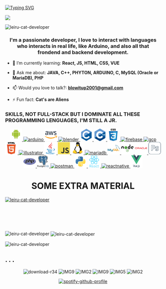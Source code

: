 [![Typing SVG](https://readme-typing-svg.demolab.com?font=Fira+Code&weight=700&size=30&duration=4000&pause=700&color=E122F7&center=true&vCenter=true&width=1000&lines=Hello%2C+I'm+Uriel;AKA+LEIRU+CAT+DEVELOPER;Are+you+watching+for+something%3F)](https://git.io/typing-svg)


<img align="center" src="https://www.gifcen.com/wp-content/uploads/2022/04/wallpaper-gif-4.gif" />
<p align="left">
    <img src="https://komarev.com/ghpvc/?username=leiru-cat-developer&label=Profile%20views&color=0e75b6&style=flat"
        alt="leiru-cat-developer" /> </p>

<h3 align="center">I'm a passionate developer, I love to interact with languages who interacts in real life, like
    Arduino, and also all that frondend and backend development.</h3>

- 🌱 I’m currently learning: **React, JS, HTML, CSS, VUE**

- 💬 Ask me about: **JAVA, C++, PHYTON, ARDUINO, C, MySQL (Oracle or MariaDB), PHP**

- 📫 Would you love to talk?: **blowitup2001@gmail.com**

- ⚡ Fun fact: **Cat's are Aliens**

<h3 align="left">SKILLS, NOT FULL-STACK BUT I DOMINATE ALL THESE PROGRAMMING LENGUAGES, I'M STILL A JR.</h3>
<p align="center"> <a href="https://developer.android.com" target="_blank" rel="noreferrer">
        <img src="https://raw.githubusercontent.com/devicons/devicon/master/icons/android/android-original-wordmark.svg"
            alt="android" width="40" height="40" /> </a> <a href="https://www.arduino.cc/" target="_blank"
        rel="noreferrer">
        <img src="https://cdn.worldvectorlogo.com/logos/arduino-1.svg" alt="arduino" width="40" height="40" /> </a> <a
        href="https://aws.amazon.com" target="_blank" rel="noreferrer">
        <img src="https://raw.githubusercontent.com/devicons/devicon/master/icons/amazonwebservices/amazonwebservices-original-wordmark.svg"
            alt="aws" width="40" height="40" /> </a> <a href="https://www.blender.org/" target="_blank"
        rel="noreferrer">
        <img src="https://download.blender.org/branding/community/blender_community_badge_white.svg" alt="blender"
            width="40" height="40" /> </a> <a href="https://www.cprogramming.com/" target="_blank" rel="noreferrer">
        <img src="https://raw.githubusercontent.com/devicons/devicon/master/icons/c/c-original.svg" alt="c" width="40"
            height="40" /> </a> <a href="https://www.w3schools.com/cpp/" target="_blank" rel="noreferrer"> <img
            src="https://raw.githubusercontent.com/devicons/devicon/master/icons/cplusplus/cplusplus-original.svg"
            alt="cplusplus" width="40" height="40" /> </a> <a href="https://www.w3schools.com/css/" target="_blank"
        rel="noreferrer">
        <img src="https://raw.githubusercontent.com/devicons/devicon/master/icons/css3/css3-original-wordmark.svg"
            alt="css3" width="40" height="40" /> </a> <a href="https://firebase.google.com/" target="_blank"
        rel="noreferrer">
        <img src="https://www.vectorlogo.zone/logos/firebase/firebase-icon.svg" alt="firebase" width="40" height="40" />
    </a> <a href="https://cloud.google.com" target="_blank" rel="noreferrer">
        <img src="https://www.vectorlogo.zone/logos/google_cloud/google_cloud-icon.svg" alt="gcp" width="40"
            height="40" /> </a> <a href="https://www.w3.org/html/" target="_blank" rel="noreferrer">
        <img src="https://raw.githubusercontent.com/devicons/devicon/master/icons/html5/html5-original-wordmark.svg"
            alt="html5" width="40" height="40" /> </a> <a href="https://www.adobe.com/in/products/illustrator.html"
        target="_blank" rel="noreferrer">
        <img src="https://www.vectorlogo.zone/logos/adobe_illustrator/adobe_illustrator-icon.svg" alt="illustrator"
            width="40" height="40" /> </a> <a href="https://www.java.com" target="_blank" rel="noreferrer">
        <img src="https://raw.githubusercontent.com/devicons/devicon/master/icons/java/java-original.svg" alt="java"
            width="40" height="40" /> </a> <a href="https://developer.mozilla.org/en-US/docs/Web/JavaScript"
        target="_blank" rel="noreferrer">
        <img src="https://raw.githubusercontent.com/devicons/devicon/master/icons/javascript/javascript-original.svg"
            alt="javascript" width="40" height="40" /> </a> <a href="https://www.linux.org/" target="_blank"
        rel="noreferrer">
        <img src="https://raw.githubusercontent.com/devicons/devicon/master/icons/linux/linux-original.svg" alt="linux"
            width="40" height="40" /> </a> <a href="https://mariadb.org/" target="_blank" rel="noreferrer">
        <img src="https://www.vectorlogo.zone/logos/mariadb/mariadb-icon.svg" alt="mariadb" width="40" height="40" />
    </a> <a href="https://www.mysql.com/" target="_blank" rel="noreferrer"> <img
            src="https://raw.githubusercontent.com/devicons/devicon/master/icons/mysql/mysql-original-wordmark.svg"
            alt="mysql" width="40" height="40" /> </a> <a href="https://nodejs.org" target="_blank" rel="noreferrer">
        <img src="https://raw.githubusercontent.com/devicons/devicon/master/icons/nodejs/nodejs-original-wordmark.svg"
            alt="nodejs" width="40" height="40" /> </a> <a href="https://www.oracle.com/" target="_blank"
        rel="noreferrer"> <img
            src="https://raw.githubusercontent.com/devicons/devicon/master/icons/oracle/oracle-original.svg"
            alt="oracle" width="40" height="40" /> </a> <a href="https://www.photoshop.com/en" target="_blank"
        rel="noreferrer"> <img
            src="https://raw.githubusercontent.com/devicons/devicon/master/icons/photoshop/photoshop-line.svg"
            alt="photoshop" width="40" height="40" /> </a> <a href="https://www.php.net" target="_blank"
        rel="noreferrer"> <img
            src="https://raw.githubusercontent.com/devicons/devicon/master/icons/php/php-original.svg" alt="php"
            width="40" height="40" /> </a> <a href="https://www.postgresql.org" target="_blank" rel="noreferrer"> <img
            src="https://raw.githubusercontent.com/devicons/devicon/master/icons/postgresql/postgresql-original-wordmark.svg"
            alt="postgresql" width="40" height="40" /> </a> <a href="https://postman.com" target="_blank"
        rel="noreferrer"> <img src="https://www.vectorlogo.zone/logos/getpostman/getpostman-icon.svg" alt="postman"
            width="40" height="40" /> </a> <a href="https://www.python.org" target="_blank" rel="noreferrer"> <img
            src="https://raw.githubusercontent.com/devicons/devicon/master/icons/python/python-original.svg"
            alt="python" width="40" height="40" /> </a> <a href="https://reactjs.org/" target="_blank" rel="noreferrer">
        <img src="https://raw.githubusercontent.com/devicons/devicon/master/icons/react/react-original-wordmark.svg"
            alt="react" width="40" height="40" /> </a> <a href="https://reactnative.dev/" target="_blank"
        rel="noreferrer"> <img src="https://reactnative.dev/img/header_logo.svg" alt="reactnative" width="40"
            height="40" /> </a> <a href="https://vuejs.org/" target="_blank" rel="noreferrer"> <img
            src="https://raw.githubusercontent.com/devicons/devicon/master/icons/vuejs/vuejs-original-wordmark.svg"
            alt="vuejs" width="40" height="40" /> </a> </p>

<h1 align="center">SOME EXTRA MATERIAL</h1>

<p align="left"> <a href="https://github.com/ryo-ma/github-profile-trophy"><img
            src="https://github-profile-trophy.vercel.app/?username=leiru-cat-developer"
            alt="leiru-cat-developer" /></a> </p>
<br></br>

<p align="left"> <a href="https://twitter.com/" target="blank"><img
            src="https://img.shields.io/twitter/follow/?logo=twitter&style=for-the-badge" alt="" /></a> </p>

<p><img align="left"
        src="https://github-readme-stats.vercel.app/api/top-langs?username=leiru-cat-developer&show_icons=true&locale=en&layout=compact"
        alt="leiru-cat-developer" /></p>

<p>&nbsp;<img align="center"
        src="https://github-readme-stats.vercel.app/api?username=leiru-cat-developer&show_icons=true&locale=en"
        alt="leiru-cat-developer" /></p>

<p><img align="center" src="https://github-readme-streak-stats.herokuapp.com/?user=leiru-cat-developer&"
        alt="leiru-cat-developer" /></p>

<h2>. . .</h2>

<div align="center">

![download-r34](https://github.com/user-attachments/assets/e231fc5d-ecc0-4159-80a3-872f07b856e2)
![IMG9](https://github.com/user-attachments/assets/64a17374-9824-48e7-b3f2-cd7d0edea6e5)
![IMG2](https://github.com/user-attachments/assets/20e11f4c-bdb9-42ba-9ef6-25fa48fdbeea)
![IMG9](https://github.com/user-attachments/assets/3dbbc1ef-a659-4bd5-9981-0a7186ce36d3)
![IMG5](https://github.com/user-attachments/assets/2fbb1e56-7ef7-43b2-b33e-ad5c12c29d3e)
![IMG2](https://github.com/user-attachments/assets/c120074e-3ffd-4af5-bea8-d4fa6869d743)
  
[![spotify-github-profile](https://spotify-github-profile.kittinanx.com/api/view?uid=cdngrn2nrfrswwydyn92krbnh&cover_image=true&theme=default&show_offline=false&background_color=121212&interchange=false)](https://github.com/kittinan/spotify-github-profile)
  
</div>
